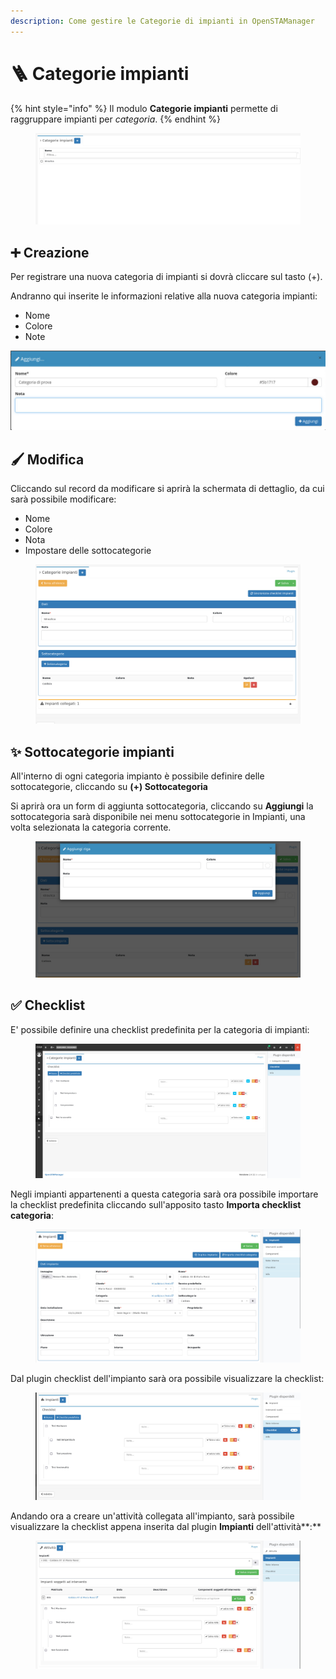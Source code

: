 ```yaml
---
description: Come gestire le Categorie di impianti in OpenSTAManager
---
```


# 🪜 Categorie impianti



{% hint style="info" %}
Il modulo **Categorie impianti** permette di raggruppare impianti per _categoria_.
{% endhint %}

<figure><img src="../../../.gitbook/assets/immagine (27).png" alt=""><figcaption></figcaption></figure>

## ➕ Creazione

Per registrare una nuova categoria di impianti si dovrà cliccare sul tasto (+).

Andranno qui inserite le informazioni relative alla nuova categoria impianti:

* Nome
* Colore
* Note

![](<../../../.gitbook/assets/image (374).png>)

## 🖌️ Modifica

Cliccando sul record da modificare si aprirà la schermata di dettaglio, da cui sarà possibile modificare:

* Nome
* Colore
* Nota
* Impostare delle sottocategorie

<figure><img src="../../../.gitbook/assets/immagine (28).png" alt=""><figcaption></figcaption></figure>

## ✨ Sottocategorie impianti

All'interno di ogni categoria impianto è possibile definire delle sottocategorie, cliccando su **(+) Sottocategoria**

Si aprirà ora un form di aggiunta sottocategoria, cliccando su **Aggiungi** la sottocategoria sarà disponibile nei menu sottocategorie in Impianti, una volta selezionata la categoria corrente.

<figure><img src="../../../.gitbook/assets/immagine (29).png" alt=""><figcaption></figcaption></figure>

## ✅ Checklist

E' possibile definire una checklist predefinita per la categoria di impianti:

<figure><img src="../../../.gitbook/assets/immagine (19).png" alt=""><figcaption></figcaption></figure>

Negli impianti appartenenti a questa categoria sarà ora possibile importare la checklist predefinita cliccando sull'apposito tasto **Importa checklist categoria**:

<figure><img src="../../../.gitbook/assets/immagine (20).png" alt=""><figcaption></figcaption></figure>

Dal plugin checklist dell'impianto sarà ora possibile visualizzare la checklist:

<figure><img src="../../../.gitbook/assets/immagine (21).png" alt=""><figcaption></figcaption></figure>

Andando ora a creare un'attività collegata all'impianto, sarà possibile visualizzare la checklist appena inserita dal plugin **Impianti** dell'attività**:**

<figure><img src="../../../.gitbook/assets/immagine (720).png" alt=""><figcaption></figcaption></figure>
